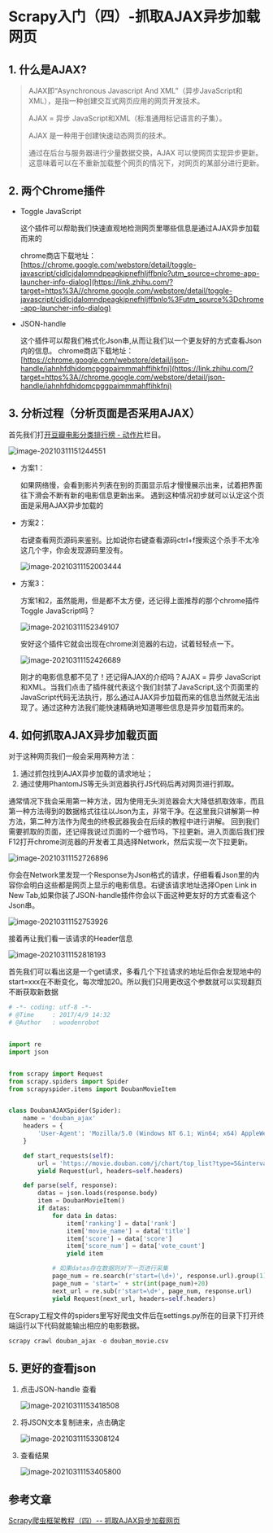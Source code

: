 # Scrapy入门（四）-抓取AJAX异步加载网页

## 1. 什么是AJAX?

> AJAX即“Asynchronous Javascript And XML”（异步JavaScript和XML），是指一种创建交互式网页应用的网页开发技术。
>
> AJAX = 异步 JavaScript和XML（标准通用标记语言的子集）。
>
> AJAX 是一种用于创建快速动态网页的技术。
>
> 通过在后台与服务器进行少量数据交换，AJAX 可以使网页实现异步更新。这意味着可以在不重新加载整个网页的情况下，对网页的某部分进行更新。

## 2. 两个Chrome插件

- Toggle JavaScript

  这个插件可以帮助我们快速直观地检测网页里哪些信息是通过AJAX异步加载而来的

  chrome商店下载地址：[https://chrome.google.com/webstore/detail/toggle-javascript/cidlcjdalomndpeagkjpnefhljffbnlo?utm_source=chrome-app-launcher-info-dialog](https://link.zhihu.com/?target=https%3A//chrome.google.com/webstore/detail/toggle-javascript/cidlcjdalomndpeagkjpnefhljffbnlo%3Futm_source%3Dchrome-app-launcher-info-dialog)

- JSON-handle

  这个插件可以帮我们格式化Json串,从而让我们以一个更友好的方式查看Json内的信息。 chrome商店下载地址：[https://chrome.google.com/webstore/detail/json-handle/iahnhfdhidomcpggpaimmmahffihkfnj](https://link.zhihu.com/?target=https%3A//chrome.google.com/webstore/detail/json-handle/iahnhfdhidomcpggpaimmmahffihkfnj)

## 3. 分析过程（分析页面是否采用AJAX）

首先我们打[开豆瓣电影分类排行榜 - 动作片](https://link.zhihu.com/?target=https%3A//movie.douban.com/typerank%3Ftype_name%3D%E5%8A%A8%E4%BD%9C%26type%3D5%26interval_id%3D100%3A90%26action%3D)栏目。

![image-20210311151244551](https://cdn.jsdelivr.net/gh/MrJackC/PicGoImages/other/202404230954446.png)

- 方案1：

  如果网络慢，会看到影片列表在别的页面显示后才慢慢展示出来，试着把界面往下滑会不断有新的电影信息更新出来。 遇到这种情况初步就可以认定这个页面是采用AJAX异步加载的

- 方案2：

  右键查看网页源码来鉴别。比如说你右键查看源码ctrl+f搜索这个杀手不太冷这几个字，你会发现源码里没有。

  ![image-20210311152003444](https://cdn.jsdelivr.net/gh/MrJackC/PicGoImages/other/202404230954489.png)




- 方案3：

  方案1和2，虽然能用，但是都不太方便，还记得上面推荐的那个chrome插件Toggle JavaScript吗？

  ![image-20210311152349107](https://cdn.jsdelivr.net/gh/MrJackC/PicGoImages/other/202404230954514.png)

  

  安好这个插件它就会出现在chrome浏览器的右边，试着轻轻点一下。

  ![image-20210311152426689](https://cdn.jsdelivr.net/gh/MrJackC/PicGoImages/other/202404230954534.png)

  刚才的电影信息都不见了！还记得AJAX的介绍吗？AJAX = 异步 JavaScript和XML。当我们点击了插件就代表这个我们封禁了JavaScript,这个页面里的JavaScript代码无法执行，那么通过AJAX异步加载而来的信息当然就无法出现了。通过这种方法我们能快速精确地知道哪些信息是异步加载而来的。

## 4. 如何抓取AJAX异步加载页面

对于这种网页我们一般会采用两种方法：

1. 通过抓包找到AJAX异步加载的请求地址；
2. 通过使用PhantomJS等无头浏览器执行JS代码后再对网页进行抓取。

通常情况下我会采用第一种方法，因为使用无头浏览器会大大降低抓取效率，而且第一种方法得到的数据格式往往以Json为主，非常干净。在这里我只讲解第一种方法，第二种方法作为爬虫的终极武器我会在后续的教程中进行讲解。
回到我们需要抓取的页面，还记得我说过页面的一个细节吗，下拉更新。进入页面后我们按F12打开chrome浏览器的开发者工具选择Network，然后实现一次下拉更新。

![image-20210311152726896](https://cdn.jsdelivr.net/gh/MrJackC/PicGoImages/other/202404230954555.png)

你会在Network里发现一个Response为Json格式的请求，仔细看看Json里的内容你会明白这些都是网页上显示的电影信息。右键该请求地址选择Open Link in New Tab,如果你装了JSON-handle插件你会以下面这种更友好的方式查看这个Json串。

![image-20210311152753926](https://cdn.jsdelivr.net/gh/MrJackC/PicGoImages/other/202404230954581.png)

接着再让我们看一该请求的Header信息

![image-20210311152818193](https://cdn.jsdelivr.net/gh/MrJackC/PicGoImages/other/202404230954602.png)



首先我们可以看出这是一个get请求，多看几个下拉请求的地址后你会发现地中的start=xxx在不断变化，每次增加20。所以我们只用更改这个参数就可以实现翻页不断获取新数据

```python
# -*- coding: utf-8 -*-
# @Time     : 2017/4/9 14:32
# @Author   : woodenrobot


import re
import json


from scrapy import Request
from scrapy.spiders import Spider
from scrapyspider.items import DoubanMovieItem


class DoubanAJAXSpider(Spider):
    name = 'douban_ajax'
    headers = {
        'User-Agent': 'Mozilla/5.0 (Windows NT 6.1; Win64; x64) AppleWebKit/537.36 (KHTML, like Gecko) Chrome/53.0.2785.143 Safari/537.36',
    }

    def start_requests(self):
        url = 'https://movie.douban.com/j/chart/top_list?type=5&interval_id=100%3A90&action=&start=0&limit=20'
        yield Request(url, headers=self.headers)

    def parse(self, response):
        datas = json.loads(response.body)
        item = DoubanMovieItem()
        if datas:
            for data in datas:
                item['ranking'] = data['rank']
                item['movie_name'] = data['title']
                item['score'] = data['score']
                item['score_num'] = data['vote_count']
                yield item

            # 如果datas存在数据则对下一页进行采集
            page_num = re.search(r'start=(\d+)', response.url).group(1)
            page_num = 'start=' + str(int(page_num)+20)
            next_url = re.sub(r'start=\d+', page_num, response.url)
            yield Request(next_url, headers=self.headers)
```

在Scrapy工程文件的spiders里写好爬虫文件后在settings.py所在的目录下打开终端运行以下代码就能输出相应的电影数据。

```python
scrapy crawl douban_ajax -o douban_movie.csv
```

## 5. 更好的查看json

1. 点击JSON-handle 查看

   ![image-20210311153418508](https://cdn.jsdelivr.net/gh/MrJackC/PicGoImages/other/202404230954625.png)

2. 将JSON文本复制进来，点击确定

   ![image-20210311153308124](https://cdn.jsdelivr.net/gh/MrJackC/PicGoImages/other/202404230954648.png)

3. 查看结果

   ![image-20210311153405800](https://cdn.jsdelivr.net/gh/MrJackC/PicGoImages/other/202404230954673.png)

## 参考文章

[Scrapy爬虫框架教程（四）-- 抓取AJAX异步加载网页](https://zhuanlan.zhihu.com/p/26257790)
